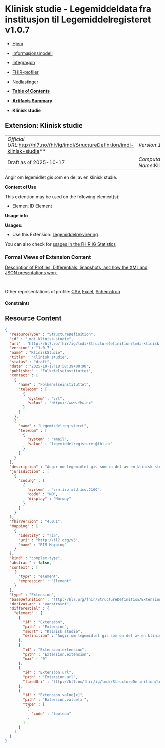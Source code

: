 # Klinisk studie - Legemiddeldata fra institusjon til Legemiddelregisteret v1.0.7

*  [Hjem](index.md) 
*  [Informasjonsmodell](informasjonsmodell.md) 
*  [Integrasjon](integrasjon.md) 
*  [FHIR-profiler](profiler.md) 
*  [Nedlastinger](nedlastinger.md) 

* [**Table of Contents**](toc.md)
* [**Artifacts Summary**](artifacts.md)
* **Klinisk studie**

## Extension: Klinisk studie 

| | |
| :--- | :--- |
| *Official URL*:http://hl7.no/fhir/ig/lmdi/StructureDefinition/lmdi-klinisk-studie** | *Version*:1.0.7** |
| Draft as of 2025-10-17 | *Computable Name*:KliniskStudie |

Angir om legemidlet gis som en del av en klinisk studie.

**Context of Use**

This extension may be used on the following element(s):

* Element ID Element

**Usage info**

**Usages:**

* Use this Extension: [Legemiddelrekvirering](StructureDefinition-lmdi-medicationrequest.md)

You can also check for [usages in the FHIR IG Statistics](https://packages2.fhir.org/xig/hl7.fhir.no.lmdi|current/StructureDefinition/lmdi-klinisk-studie)

### Formal Views of Extension Content

 [Description of Profiles, Differentials, Snapshots, and how the XML and JSON presentations work](http://build.fhir.org/ig/FHIR/ig-guidance/readingIgs.html#structure-definitions). 

 

Other representations of profile: [CSV](StructureDefinition-lmdi-klinisk-studie.csv), [Excel](StructureDefinition-lmdi-klinisk-studie.xlsx), [Schematron](StructureDefinition-lmdi-klinisk-studie.sch) 

#### Constraints



## Resource Content

```json
{
  "resourceType" : "StructureDefinition",
  "id" : "lmdi-klinisk-studie",
  "url" : "http://hl7.no/fhir/ig/lmdi/StructureDefinition/lmdi-klinisk-studie",
  "version" : "1.0.7",
  "name" : "KliniskStudie",
  "title" : "Klinisk studie",
  "status" : "draft",
  "date" : "2025-10-17T18:58:39+00:00",
  "publisher" : "Folkehelseinstituttet",
  "contact" : [
    {
      "name" : "Folkehelseinstituttet",
      "telecom" : [
        {
          "system" : "url",
          "value" : "https://www.fhi.no"
        }
      ]
    },
    {
      "name" : "Legemiddelregisteret",
      "telecom" : [
        {
          "system" : "email",
          "value" : "legemiddelregisteret@fhi.no"
        }
      ]
    }
  ],
  "description" : "Angir om legemidlet gis som en del av en klinisk studie.",
  "jurisdiction" : [
    {
      "coding" : [
        {
          "system" : "urn:iso:std:iso:3166",
          "code" : "NO",
          "display" : "Norway"
        }
      ]
    }
  ],
  "fhirVersion" : "4.0.1",
  "mapping" : [
    {
      "identity" : "rim",
      "uri" : "http://hl7.org/v3",
      "name" : "RIM Mapping"
    }
  ],
  "kind" : "complex-type",
  "abstract" : false,
  "context" : [
    {
      "type" : "element",
      "expression" : "Element"
    }
  ],
  "type" : "Extension",
  "baseDefinition" : "http://hl7.org/fhir/StructureDefinition/Extension",
  "derivation" : "constraint",
  "differential" : {
    "element" : [
      {
        "id" : "Extension",
        "path" : "Extension",
        "short" : "Klinisk studie",
        "definition" : "Angir om legemidlet gis som en del av en klinisk studie."
      },
      {
        "id" : "Extension.extension",
        "path" : "Extension.extension",
        "max" : "0"
      },
      {
        "id" : "Extension.url",
        "path" : "Extension.url",
        "fixedUri" : "http://hl7.no/fhir/ig/lmdi/StructureDefinition/lmdi-klinisk-studie"
      },
      {
        "id" : "Extension.value[x]",
        "path" : "Extension.value[x]",
        "type" : [
          {
            "code" : "boolean"
          }
        ]
      }
    ]
  }
}

```
